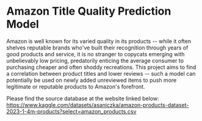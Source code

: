 # Amazon Title Quality Prediction Model

Amazon is well known for its varied quality in its products -- while it often shelves reputable brands who've built their recognition through years of good products and service, it is no stranger to copycats emerging with unbelievably low pricing, predatorily enticing the average consumer to purchasing cheaper and often shoddy recreations. This project aims to find a correlation between product titles and lower reviews -- such a model can potentially be used on newly added unreviewed items to push more legitimate or reputable products to Amazon's forefront.

Please find the source database at the website linked below: https://www.kaggle.com/datasets/asaniczka/amazon-products-dataset-2023-1-4m-products?select=amazon_products.csv